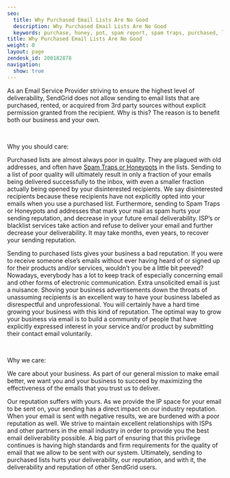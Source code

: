 ```yaml
---
seo:
  title: Why Purchased Email Lists Are No Good
  description: Why Purchased Email Lists Are No Good
  keywords: purchase, honey, pot, spam report, spam traps, purchased, lists
title: Why Purchased Email Lists Are No Good
weight: 0
layout: page
zendesk_id: 200182878
navigation:
  show: true
---
```


As an Email Service Provider striving to ensure the highest level of deliverability, SendGrid does not allow sending to email lists that are purchased, rented, or acquired from 3rd party sources without explicit permission granted from the recipient. Why is this?&nbsp;The reason is to benefit both our business and your own.

&nbsp;

Why you should care:

Purchased lists are almost always poor in quality. They are plagued with old addresses, and often have [Spam Traps or Honeypots]({{root_url}}/Classroom/Deliver/Undeliverable_Email/spam_trapped.html)&nbsp;in the lists. Sending to a list of poor quality will ultimately result in only a fraction of your emails being delivered successfully to the inbox, with even a smaller fraction actually being opened by your disinterested recipients. We say disinterested recipients because these recipients have not explicitly opted into your emails when you use a purchased list. Furthermore, sending to Spam Traps or Honeypots and addresses that mark your mail as spam hurts your sending reputation, and decrease in your future email deliverability. ISP’s or blacklist services take action and refuse to deliver your email and further decrease your deliverability. It may take months, even years, to recover your sending reputation.

Sending to purchased lists gives your business a bad reputation. If you were to receive someone else’s emails without ever having heard of or signed up for their products and/or services, wouldn’t you be a little bit peeved? Nowadays, everybody has a lot to keep track of especially concerning email and other forms of electronic communication. Extra unsolicited email is just a nuisance. Shoving your business advertisements down the throats of unassuming recipients is an excellent way to have your business labeled as disrespectful and unprofessional. You will certainly have a hard time growing your business with this kind of reputation. The optimal way to grow your business via email is to build a community of people that have explicitly expressed interest in your service and/or product by submitting their contact email voluntarily.

&nbsp;

Why we care:

We care about your business. As part of our general mission to make email better, we want you and your business to succeed by maximizing the effectiveness of the emails that you trust us to deliver.

Our reputation suffers with yours. As we provide the IP space for your email to be sent on, your sending has a direct impact on our industry reputation. When your email is sent with negative results, we are burdened with a poor reputation as well. We strive to maintain excellent relationships with ISPs and other partners in the email industry in order to provide you the best email deliverability possible. A big part of ensuring that this privilege continues is having high standards and firm requirements for the quality of email that we allow to be sent with our system. Ultimately, sending to purchased lists hurts your deliverability, our reputation, and with it, the deliverability and reputation of other SendGrid users.
